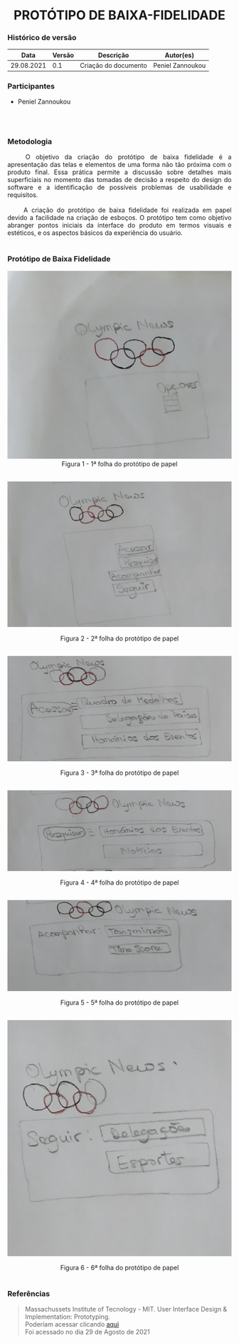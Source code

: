 # <center> PROTÓTIPO DE BAIXA-FIDELIDADE


### Histórico de versão<br>

|Data | Versão | Descrição | Autor(es)|
| -- | -- | -- | -- |
| 29.08.2021 | 0.1 | Criação do documento | Peniel Zannoukou|

### Participantes

* Peniel Zannoukou

<br><br>


### Metodologia
<div align="justify">&emsp;&emsp; O objetivo da criação do protótipo de baixa fidelidade é a apresentação das telas e elementos de uma forma não tão próxima com o produto final. Essa prática permite a discussão sobre detalhes mais superficiais no momento das tomadas de decisão a respeito do design do software e a identificação de possíveis problemas de usabilidade e requisitos. 
</div><br>

<div align="justify">&emsp;&emsp; A criação do protótipo de baixa fidelidade foi realizada em papel devido a facilidade na criação de esboços. O protótipo tem como objetivo abranger pontos iniciais da interface do produto em termos visuais e estéticos, e os aspectos básicos da experiência do usuário. 
</div><br>

### Protótipo de Baixa Fidelidade
<div>
<img src="../docs/imagens/p1.jpg"><br>
<center> Figura 1 - 1ª folha do protótipo de papel<br><br>

<img src="../docs/imagens/p2.jpg"><br>
<center> Figura 2 - 2ª folha do protótipo de papel<br><br>

<img src="../docs/imagens/p3.jpg"><br>
<center> Figura 3 - 3ª folha do protótipo de papel<br><br>

<img src="../docs/imagens/p4.jpg"><br>
<center> Figura 4 - 4ª folha do protótipo de papel<br><br>

<img src="../docs/imagens/p5.jpg"><br>
<center> Figura 5 - 5ª folha do protótipo de papel<br><br>

<img src="../docs/imagens/p6.jpg"><br>
<center> Figura 6 - 6ª folha do protótipo de papel<br><br>
</div>


### Referências
> Massachussets Institute of Tecnology - MIT. User Interface Design & Implementation: Prototyping.<br> Poderíam acessar clicando <a href="http://web.mit.edu/6.813/www/sp17/classes/08-prototyping/">aqui</a>
<br>Foi acessado no dia 29 de Agosto de 2021